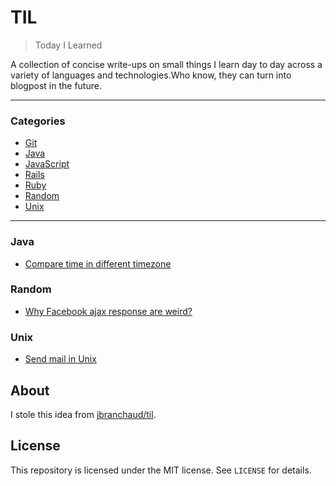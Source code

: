 # TIL

> Today I Learned

A collection of concise write-ups on small things I learn day to day across a
variety of languages and technologies.Who know, they can turn into blogpost 
in the future.

---

### Categories
* [Git](#git)
* [Java](#java)
* [JavaScript](#javascript)
* [Rails](#rails)
* [Ruby](#ruby)
* [Random](#random)
* [Unix](#unix)

---

### Java

- [Compare time in different timezone](Java/compare-time-in-different-timezone.md)

### Random
- [Why Facebook ajax response are weird?](Random/why-facebook-ajax-response-is-weird.md)

### Unix
- [Send mail in Unix](Unix/send-mail-in-unix.md)

## About

I stole this idea from [jbranchaud/til](https://github.com/jbranchaud/til).

## License

This repository is licensed under the MIT license. See `LICENSE` for
details.
